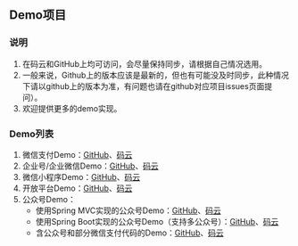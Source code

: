 
## Demo项目
### 说明
1. 在码云和GitHub上均可访问，会尽量保持同步，请根据自己情况选用。
1. 一般来说，Github上的版本应该是最新的，但也有可能没及时同步，此种情况下请以github上的版本为准，有问题也请在github对应项目issues页面提问）。
1. 欢迎提供更多的demo实现。

### Demo列表
1. 微信支付Demo：[GitHub](http://github.com/binarywang/weixin-java-pay-demo)、[码云](http://gitee.com/binary/weixin-java-pay-demo)
1. 企业号/企业微信Demo：[GitHub](http://github.com/binarywang/weixin-java-cp-demo)、[码云](http://gitee.com/binary/weixin-java-cp-demo)
1. 微信小程序Demo：[GitHub](http://github.com/binarywang/weixin-java-miniapp-demo)、[码云](http://gitee.com/binary/weixin-java-miniapp-demo)
1. 开放平台Demo：[GitHub](http://github.com/Wechat-Group/weixin-java-open-demo)、[码云](http://gitee.com/binary/weixin-java-open-demo)
1. 公众号Demo：
	- 使用Spring MVC实现的公众号Demo：[GitHub](http://github.com/binarywang/weixin-java-mp-demo-springmvc)、[码云](https://gitee.com/binary/weixin-java-mp-demo)
	- 使用Spring Boot实现的公众号Demo（支持多公众号）：[GitHub](http://github.com/binarywang/weixin-java-mp-demo-springboot)、[码云](http://gitee.com/binary/weixin-java-mp-demo-springboot)
	- 含公众号和部分微信支付代码的Demo：[GitHub](http://github.com/Wechat-Group/weixin-java-tools-springmvc)、[码云](http://gitee.com/binary/weixin-java-tools-springmvc)
